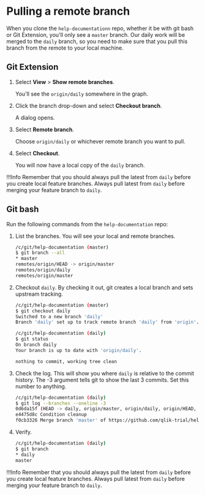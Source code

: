 # Pulling a remote branch

When you clone the `help-documentationn` repo, whether it be with git bash or Git Extension, you'll only see a `master` branch. Our daily work will be merged to the `daily` branch, so you need to make sure that you pull this branch from the remote to your local machine.

## Git Extension

1. Select **View** > **Show remote branches**.

    You'll see the `origin/daily` somewhere in the graph.

1. Click the branch drop-down and select **Checkout branch**.

    A dialog opens.

1. Select **Remote branch**.

    Choose `origin/daily` or whichever remote branch you want to pull.

1. Select **Checkout**.

    You will now have a local copy of the `daily` branch.

!!!Info
    Remember that you should always pull the latest from `daily` before you create local feature branches. Always pull latest from `daily` before merging your feature branch to `daily`.

## Git bash

Run the following commands from the `help-documentation` repo:

1. List the branches. You will see your local and remote branches.

    ```bash
    /c/git/help-documentation (master)
    $ git branch --all
    * master
    remotes/origin/HEAD -> origin/master
    remotes/origin/daily
    remotes/origin/master
    ```

1. Checkout `daily`. By checking it out, git creates a local branch and sets upstream tracking.

    ```bash
    /c/git/help-documentation (master)
    $ git checkout daily
    Switched to a new branch 'daily'
    Branch 'daily' set up to track remote branch 'daily' from 'origin'.

    /c/git/help-documentation (daily)
    $ git status
    On branch daily
    Your branch is up to date with 'origin/daily'.

    nothing to commit, working tree clean
    ```

1. Check the log. This will show you where `daily` is relative to the commit history. The -3 argument tells git to show the last 3 commits. Set this number to anything.

    ```bash
    /c/git/help-documentation (daily)
    $ git log --branches --oneline -3
    0d6da15f (HEAD -> daily, origin/master, origin/daily, origin/HEAD, master) Merge branch 'master' of https://github.com/qlik-trial/help-documentation
    e4475d8c Condition cleanup
    f0cb3326 Merge branch 'master' of https://github.com/qlik-trial/help-documentation
    ```

1. Verify.

    ```bash
    /c/git/help-documentation (daily)
    $ git branch
    * daily
    master
    ```

!!!Info
    Remember that you should always pull the latest from `daily` before you create local feature branches. Always pull latest from `daily` before merging your feature branch to `daily`.